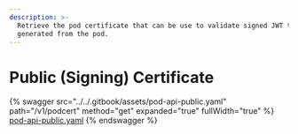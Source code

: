 ```yaml
---
description: >-
  Retrieve the pod certificate that can be use to validate signed JWT tokens
  generated from the pod.
---
```


# Public (Signing) Certificate

{% swagger src="../../.gitbook/assets/pod-api-public.yaml" path="/v1/podcert" method="get" expanded="true" fullWidth="true" %}
[pod-api-public.yaml](../../.gitbook/assets/pod-api-public.yaml)
{% endswagger %}
